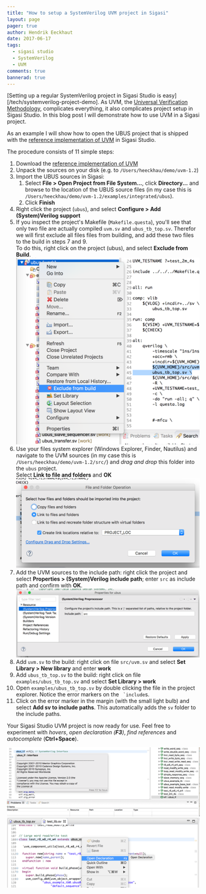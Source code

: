 ```yaml
---
title: "How to setup a SystemVerilog UVM project in Sigasi"
layout: page
pager: true
author: Hendrik Eeckhaut
date: 2017-06-17
tags: 
  - sigasi studio
  - SystemVerilog
  - UVM
comments: true
bannerad: true
---
```


[Setting up a regular SystemVerilog project in Sigasi Studio is easy][/tech/systemverilog-project-demo]. As UVM, the [Universal Verification Methodology](https://en.wikipedia.org/wiki/Universal_Verification_Methodology), complicates everything, it also complicates project setup in Sigasi Studio. In this blog post I will demonstrate how to use UVM in a Sigasi project.

As an example I will show how to open the UBUS project that is shipped with the [reference implementation of UVM](http://www.accellera.org/downloads/standards/uvm) in Sigasi Studio.

The procedure consists of 11 simple steps:

1. Download the [reference implementation of UVM](http://www.accellera.org/images/downloads/standards/uvm/uvm-1.2.tar.gz)
2. Unpack the sources on your disk (e.g. to `/Users/heeckhau/demo/uvm-1.2`)
3. Import the UBUS sources in Sigasi:
    1. Select **File > Open Project from File System...**, click **Directory...** and browse to the location of the UBUS source files (in my case this is `/Users/heeckhau/demo/uvm-1.2/examples/integrated/ubus`).
    2. Click **Finish**
4. Right click the project (`ubus`), and select **Configure > Add (System)Verilog support**
5. If you inspect the project's Makefile (`Makefile.questa`), you'll see that only two file are actually compiled `uvm.sv` and `ubus_tb_top.sv`. Therefor we will first exclude all files files from building, and add these two files to the build in steps 7 and 9.  
  To do this, right click on the project (ubus), and select **Exclude from Build**.  
  ![Exclude all files from build](systemverilog-uvm-demo/exclude_from_build.png)
6. Use your files system explorer (Windows Explorer, Finder, Nautilus) and navigate to the UVM sources (in my case this is `/Users/heeckhau/demo/uvm-1.2/src/`) and *drag and drop* this folder into the `ubus` project.  
  Select **Link to file and folders** and **OK**
  ![Link the UVM sources](systemverilog-uvm-demo/link_uvm_sources.png)
7. Add the UVM sources to the include path: right click the project and select **Properties > (System)Verilog include path**; enter `src` as include path and confirm with **OK**.
  ![Set UVM include path](systemverilog-uvm-demo/uvm_include_path.png)
8. Add `uvm.sv` to the build: right click on file `src/uvm.sv` and select **Set Library > New library** and enter **work**
9. Add `ubus_tb_top.sv` to the build: right click on file `examples/ubus_tb_top.sv` and select **Set Library > work**
10. Open `examples/ubus_tb_top.sv` by double clicking the file in the project explorer. Notice the error markers on the `` `include``s.
11. Click on the error marker in the margin (with the small light bulb) and select **Add sv to include paths**. This automatically adds the `sv` folder to the include paths.

Your Sigasi Studio UVM project is now ready for use. Feel free to experiment with *hovers*, *open declaration (**F3**)*, *find references* and *autocomplete* (**Ctrl+Space**).

![UVM interface example hover](systemverilog-uvm-demo/uvm_hover.png)
![UVM open declaration](systemverilog-uvm-demo/uvm_open_declaration.png)

